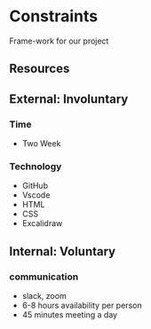 # Constraints

Frame-work for our project

## Resources

## External: Involuntary

### Time

- Two Week

### Technology

- GitHub
- Vscode
- HTML
- CSS
- Excalidraw

## Internal: Voluntary

### communication

- slack, zoom
- 6-8 hours availability per person
- 45 minutes meeting a day
